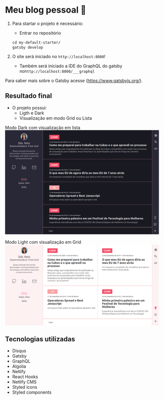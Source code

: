 
# Meu blog pessoal 🚀

1.  Para startar o projeto é necessário:

    - Entrar no repositório

    ```shell
    cd my-default-starter/
    gatsby develop

    ```

2.  O site será iniciado no `http://localhost:8000`!

    - Também será iniciado a IDE do GraphQL do gatsby no`http://localhost:8000/___graphql`

Para saber mais sobre o Gatsby acesse (https://www.gatsbyjs.org/).

## Resultado final

- O projeto possui:
  - Ligth e Dark
  - Visualização em modo Grid ou Lista

Modo Dark com visualização em lista
![visualização do modo dark](src/images/imagem-final-dark.png)

Modo Light com visualização em Grid
![visualização do modo light](src/images/imagem-final-light.png)

## Tecnologias utilizadas

- Disqus
- Gatsby
- GraphQL
- Algolia
- Netlify
- React Hooks
- Netlify CMS
- Styled icons
- Styled components

